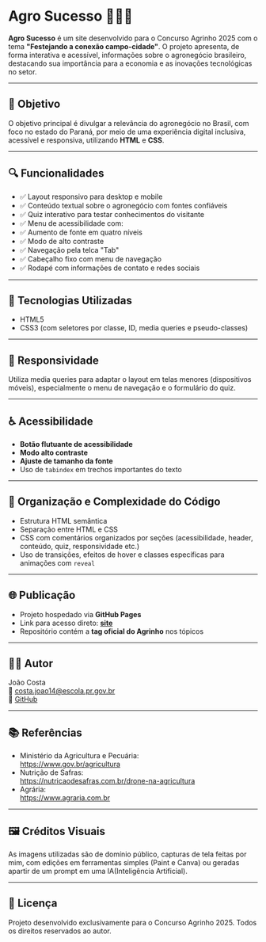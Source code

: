 
# Agro Sucesso 🌾🇧🇷

**Agro Sucesso** é um site desenvolvido para o Concurso Agrinho 2025 com o tema **"Festejando a conexão campo-cidade"**. O projeto apresenta, de forma interativa e acessível, informações sobre o agronegócio brasileiro, destacando sua importância para a economia e as inovações tecnológicas no setor.

---

## 📌 Objetivo

O objetivo principal é divulgar a relevância do agronegócio no Brasil, com foco no estado do Paraná, por meio de uma experiência digital inclusiva, acessível e responsiva, utilizando **HTML** e **CSS**.

---

## 🔍 Funcionalidades

- ✅ Layout responsivo para desktop e mobile
- ✅ Conteúdo textual sobre o agronegócio com fontes confiáveis
- ✅ Quiz interativo para testar conhecimentos do visitante
- ✅ Menu de acessibilidade com:
- ✅ Aumento de fonte em quatro níveis
- ✅ Modo de alto contraste
- ✅ Navegação pela telca "Tab"
- ✅ Cabeçalho fixo com menu de navegação 
- ✅ Rodapé com informações de contato e redes sociais

---

## 🧱 Tecnologias Utilizadas

- HTML5
- CSS3 (com seletores por classe, ID, media queries e pseudo-classes)

---

## 📱 Responsividade

Utiliza media queries para adaptar o layout em telas menores (dispositivos móveis), especialmente o menu de navegação e o formulário do quiz.

---

## ♿ Acessibilidade

- **Botão flutuante de acessibilidade**
- **Modo alto contraste**
- **Ajuste de tamanho da fonte**
- Uso de `tabindex` em trechos importantes do texto

---

## 🧠 Organização e Complexidade do Código

- Estrutura HTML semântica
- Separação entre HTML e CSS
- CSS com comentários organizados por seções (acessibilidade, header, conteúdo, quiz, responsividade etc.)
- Uso de transições, efeitos de hover e classes específicas para animações com `reveal`

---

## 🌐 Publicação

- Projeto hospedado via **GitHub Pages**
- Link para acesso direto: **[site](https://jaodufrifai.github.io/Agro-Sucesso/)**
- Repositório contém a **tag oficial do Agrinho** nos tópicos

---

## 👨‍💻 Autor

João Costa  
📧 costa.joao14@escola.pr.gov.br  
🔗 [GitHub](https://github.com/jaodufrifai)  

---

## 📚 Referências

- Ministério da Agricultura e Pecuária:  
  https://www.gov.br/agricultura  
- Nutrição de Safras:  
  https://nutricaodesafras.com.br/drone-na-agricultura  
- Agrária:  
  https://www.agraria.com.br

---

## 🖼️ Créditos Visuais

As imagens utilizadas são de domínio público, capturas de tela feitas por mim, com edições em ferramentas simples (Paint e Canva) ou geradas apartir de um prompt em uma IA(Inteligência Artificial).

---

## 📄 Licença

Projeto desenvolvido exclusivamente para o Concurso Agrinho 2025. Todos os direitos reservados ao autor.
